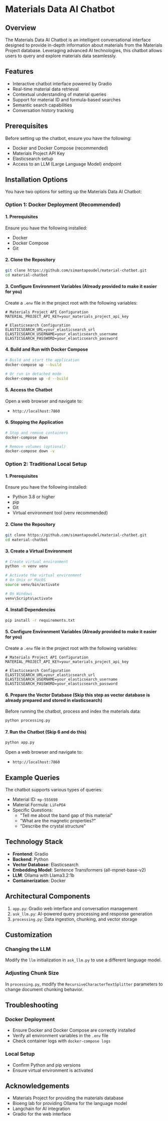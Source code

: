 # Materials Data AI Chatbot

## Overview

The Materials Data AI Chatbot is an intelligent conversational interface designed to provide in-depth information about materials from the Materials Project database. Leveraging advanced AI technologies, this chatbot allows users to query and explore materials data seamlessly.

## Features

- Interactive chatbot interface powered by Gradio
- Real-time material data retrieval
- Contextual understanding of material queries
- Support for material ID and formula-based searches
- Semantic search capabilities
- Conversation history tracking

## Prerequisites

Before setting up the chatbot, ensure you have the following:

- Docker and Docker Compose (recommended)
- Materials Project API Key
- Elasticsearch setup
- Access to an LLM (Large Language Model) endpoint

## Installation Options

You have two options for setting up the Materials Data AI Chatbot:

### Option 1: Docker Deployment (Recommended)

#### 1. Prerequisites

Ensure you have the following installed:
- Docker
- Docker Compose
- Git

#### 2. Clone the Repository

```bash
git clone https://github.com/simantapoudel/material-chatbot.git
cd material-chatbot
```

#### 3. Configure Environment Variables (Already provided to make it easier for you)

Create a `.env` file in the project root with the following variables:

```
# Materials Project API Configuration
MATERIAL_PROJECT_API_KEY=your_materials_project_api_key

# Elasticsearch Configuration
ELASTICSEARCH_URL=your_elasticsearch_url
ELASTICSEARCH_USERNAME=your_elasticsearch_username
ELASTICSEARCH_PASSWORD=your_elasticsearch_password
```

#### 4. Build and Run with Docker Compose

```bash
# Build and start the application
docker-compose up --build

# Or run in detached mode
docker-compose up -d --build
```

#### 5. Access the Chatbot

Open a web browser and navigate to:
- `http://localhost:7860`

#### 6. Stopping the Application

```bash
# Stop and remove containers
docker-compose down

# Remove volumes (optional)
docker-compose down -v
```

### Option 2: Traditional Local Setup

#### 1. Prerequisites

Ensure you have the following installed:
- Python 3.8 or higher
- pip
- Git
- Virtual environment tool (venv recommended)

#### 2. Clone the Repository

```bash
git clone https://github.com/simantapoudel/material-chatbot.git
cd material-chatbot
```

#### 3. Create a Virtual Environment

```bash
# Create virtual environment
python -m venv venv

# Activate the virtual environment
# On Unix or MacOS
source venv/bin/activate

# On Windows
venv\Scripts\activate
```

#### 4. Install Dependencies

```bash
pip install -r requirements.txt
```

#### 5. Configure Environment Variables (Already provided to make it easier for you)

Create a `.env` file in the project root with the following variables:

```
# Materials Project API Configuration
MATERIAL_PROJECT_API_KEY=your_materials_project_api_key

# Elasticsearch Configuration
ELASTICSEARCH_URL=your_elasticsearch_url
ELASTICSEARCH_USERNAME=your_elasticsearch_username
ELASTICSEARCH_PASSWORD=your_elasticsearch_password
```

#### 6. Prepare the Vector Database (Skip this step as vector database is already prepared and stored in elasticsearch)

Before running the chatbot, process and index the materials data:

```bash
python processing.py
```

#### 7. Run the Chatbot (Skip 6 and do this)

```bash
python app.py
```

Open a web browser and navigate to:
- `http://localhost:7860`

## Example Queries

The chatbot supports various types of queries:

- Material ID: `mp-555698`
- Material Formula: `LiFePO4`
- Specific Questions: 
  - "Tell me about the band gap of this material"
  - "What are the magnetic properties?"
  - "Describe the crystal structure"

## Technology Stack

- **Frontend**: Gradio
- **Backend**: Python
- **Vector Database**: Elasticsearch
- **Embedding Model**: Sentence Transformers (all-mpnet-base-v2)
- **LLM**: Ollama with Llama3.2:1b
- **Containerization**: Docker

## Architectural Components

1. `app.py`: Gradio web interface and conversation management
2. `ask_llm.py`: AI-powered query processing and response generation
3. `processing.py`: Data ingestion, chunking, and vector storage

## Customization

### Changing the LLM
Modify the `llm` initialization in `ask_llm.py` to use a different language model.

### Adjusting Chunk Size
In `processing.py`, modify the `RecursiveCharacterTextSplitter` parameters to change document chunking behavior.

## Troubleshooting

### Docker Deployment
- Ensure Docker and Docker Compose are correctly installed
- Verify all environment variables in the `.env` file
- Check container logs with `docker-compose logs`

### Local Setup
- Confirm Python and pip versions
- Ensure virtual environment is activated

## Acknowledgements

- Materials Project for providing the materials database
- Bioeng lab for providing Ollama for the language model
- Langchain for AI integration
- Gradio for the web interface

